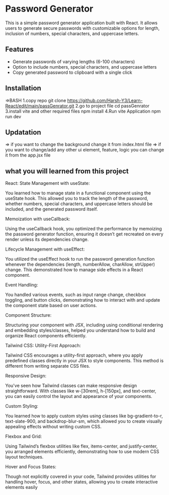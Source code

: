 # Password Generator

This is a simple password generator application built with React. It allows users to generate secure passwords with customizable options for length, inclusion of numbers, special characters, and uppercase letters.

## Features

- Generate passwords of varying lengths (6-100 characters)
- Option to include numbers, special characters, and uppercase letters
- Copy generated password to clipboard with a single click

## Installation
 =>BASH
 1.copy repo
    git clone https://github.com/Harsh-Y3/Learn-React/edit/main/passGenrator.git
 2.go to project file
    cd passGenrator
 3.install vite and other required files
    npm install
 4.Run vite Application
    npm run dev

## Updatation
  => if you want to change the background change it from index.html file
  => if you want to change/add any other ui element, feature, logic you can change it from the app.jsx file

## what you will learned from this project

React:
State Management with useState:

You learned how to manage state in a functional component using the useState hook. This allowed you to track the length of the password, whether numbers, special characters, and uppercase letters should be included, and the generated password itself.

Memoization with useCallback:

Using the useCallback hook, you optimized the performance by memoizing the password generator function, ensuring it doesn’t get recreated on every render unless its dependencies change.

Lifecycle Management with useEffect:

You utilized the useEffect hook to run the password generation function whenever the dependencies (length, numberAllow, charAllow, strUpper) change. This demonstrated how to manage side effects in a React component.

Event Handling:

You handled various events, such as input range change, checkbox toggling, and button clicks, demonstrating how to interact with and update the component state based on user actions.

Component Structure:

Structuring your component with JSX, including using conditional rendering and embedding styles/classes, helped you understand how to build and organize React components efficiently.

Tailwind CSS:
Utility-First Approach:

Tailwind CSS encourages a utility-first approach, where you apply predefined classes directly in your JSX to style components. This method is different from writing separate CSS files.

Responsive Design:

You've seen how Tailwind classes can make responsive design straightforward. With classes like w-[30rem], h-[150px], and text-center, you can easily control the layout and appearance of your components.

Custom Styling:

You learned how to apply custom styles using classes like bg-gradient-to-r, text-slate-900, and backdrop-blur-sm, which allowed you to create visually appealing effects without writing custom CSS.

Flexbox and Grid:

Using Tailwind’s flexbox utilities like flex, items-center, and justify-center, you arranged elements efficiently, demonstrating how to use modern CSS layout techniques.

Hover and Focus States:

Though not explicitly covered in your code, Tailwind provides utilities for handling hover, focus, and other states, allowing you to create interactive elements easily
